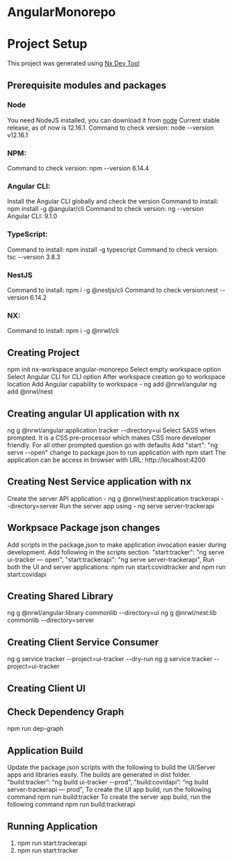 # AngularMonorepo

# Project Setup

This project was generated using [Nx Dev Tool](README-Nx.md)

## Prerequisite modules and packages
### Node
You need NodeJS installed, you can download it from [node](https://nodejs.org/en/download/)
Current stable release, as of now is 12.16.1.
Command to check version: node --version
  v12.16.1
### NPM:
Command to check version: npm --version
  6.14.4
### Angular CLI: 
Install the Angular CLI globally and check the version
Command to install: npm install -g @angular/cli
Command to check version: ng --version
  Angular CLI: 9.1.0
### TypeScript: 
Command to install: npm install -g typescript
Command to check version: tsc --version
  3.8.3
### NestJS
Command to install: npm i -g @nestjs/cli
Command to check version:nest --version
  6.14.2
### NX:
Command to install: npm i -g @nrwl/cli

## Creating Project
  npm init nx-workspace angular-monorepo 
  Select empty workspace option
  Select Angular CLI for CLI option
  After workspace creation go to workspace location
  Add Angular capability to workspace -   ng add @nrwl/angular
  ng add @nrwl/nest
## Creating angular UI application with nx
  ng g @nrwl/angular:application tracker --directory=ui
  Select SASS when prompted. It is a CSS pre-processor which makes CSS more developer friendly. 
  For all other prompted question go with defaults
  Add "start": "ng serve --open" change to package.json to run application with 
    npm start 
  The application can be access in browser with URL: http://localhost:4200
## Creating Nest Service application with nx
  Create the server API application - ng g @nrwl/nest:application trackerapi --directory=server
  Run the server app using - ng serve server-trackerapi
## Workpsace Package json changes
  Add scripts in the package.json to make application invocation easier during development. 
  Add following in the scripts section.
    "start:tracker": "ng serve ui-tracker — open",
    "start:trackerapi": "ng serve server-trackerapi",
  Run both the UI and server applications: 
    npm run start:covidtracker and
    npm run start:covidapi
## Creating Shared Library 
  ng g @nrwl/angular:library commonlib --directory=ui 
  ng g @nrwl/nest:lib commonlib --directory=server 
## Creating Client Service Consumer
  ng g service tracker --project=ui-tracker --dry-run
  ng g service tracker --project=ui-tracker
## Creating Client UI

## Check Dependency Graph
  npm run dep-graph

## Application Build
  Update the package.json scripts with the following to build the UI/Server apps and libraries easily. 
  The builds are generated in dist folder.
    "build:tracker”: “ng build ui-tracker --prod",
    "build:covidapi”: “ng build server-trackerapi — prod",
  To create the UI app build, run the following command
    npm run build:tracker
  To create the server app build, run the following command
    npm run build:trackerapi
## Running Application
  1. npm run start:trackerapi
  2. npm run start:tracker

